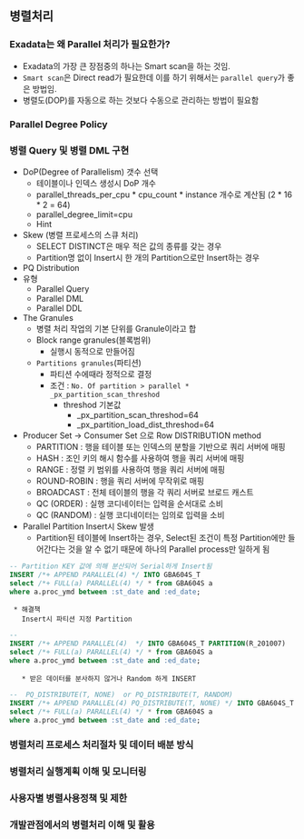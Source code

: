 ## 병렬처리  
### Exadata는 왜 Parallel 처리가 필요한가?
* Exadata의 가장 큰 장점중의 하나는 Smart scan을 하는 것임.
* ``Smart scan``은 Direct read가 필요한데 이를 하기 위해서는 ``parallel query``가 좋은 방법임.
* 병렬도(DOP)를 자동으로 하는 것보다 수동으로 관리하는 방법이 필요함
### Parallel Degree Policy
### 병렬 Query 및 병렬 DML 구현
* DoP(Degree of Parallelism) 갯수 선택
  * 테이블이나 인덱스 생성시 DoP 개수
  * parallel_threads_per_cpu * cpu_count * instance 개수로 계산됨 (2 * 16 * 2 = 64)
  * parallel_degree_limit=cpu
  * Hint
* Skew (병렬 프로세스의 스큐 처리)
  * SELECT DISTINCT은 매우 적은 값의 종류를 갖는 경우
  * Partition명 없이 Insert시 한 개의 Partition으로만 Insert하는 경우
* PQ Distribution
* 유형
  * Parallel Query
  * Parallel DML
  * Parallel DDL
* The Granules 
  * 병렬 처리 작업의 기본 단위를 Granule이라고 합
  * Block range granules(블록범위)
    * 실행시 동적으로 만들어짐
  * ``Partitions granules``(파티션)
    * 파티션 수에때라 정적으로 결정
    * 조건 : ``No. Of partition > parallel * _px_partition_scan_threshod `` 
      * threshod 기본값
        * _px_partition_scan_threshod=64
        * _px_partition_load_dist_threshod=64
* Producer Set -> Consumer Set 으로 Row DISTRIBUTION method
  * PARTITION : 행을 테이블 또는 인덱스의 분할을 기반으로 쿼리 서버에 매핑
  * HASH : 조인 키의 해시 함수를 사용하여 행을 쿼리 서버에 매핑
  * RANGE : 정렬 키 범위를 사용하여 행을 쿼리 서버에 매핑
  * ROUND-ROBIN : 행을 쿼리 서버에 무작위로 매핑
  * BROADCAST : 전체 테이블의 행을 각 쿼리 서버로 브로드 캐스트
  * QC (ORDER) : 실행 코디네이터는 입력을 순서대로 소비
  * QC (RANDOM) : 실행 코디네이터는 임의로 입력을 소비
* Parallel Partition Insert시 Skew 발생
  * Partition된 테이블에 Insert하는 경우, Select된 조건이 특정 Partition에만 들어간다는 것을 알 수 없기 때문에 하나의 Parallel process만 일하게 됨
```sql
-- Partition KEY 값에 의해 분산되어 Serial하게 Insert됨
INSERT /*+ APPEND PARALLEL(4) */ INTO GBA604S_T
select /*+ FULL(a) PARALLEL(4) */ * from GBA604S a 
where a.proc_ymd between :st_date and :ed_date;
```
     * 해결책
       Insert시 파티션 지정 Partition
```sql
--  
INSERT /*+ APPEND PARALLEL(4)  */ INTO GBA604S_T PARTITION(R_201007)
select /*+ FULL(a) PARALLEL(4) */ * from GBA604S a
where a.proc_ymd between :st_date and :ed_date;
```
       * 받은 데이터를 분사하지 않거나 Random 하게 INSERT 
```sql
--  PQ_DISTRIBUTE(T, NONE)  or PQ_DISTRIBUTE(T, RANDOM)
INSERT /*+ APPEND PARALLEL(4) PQ_DISTRIBUTE(T, NONE) */ INTO GBA604S_T
select /*+ FULL(a) PARALLEL(4) */ * from GBA604S a
where a.proc_ymd between :st_date and :ed_date;

```

### 병렬처리 프로세스 처리절차 및 데이터 배분 방식
### 병렬처리 실행계획 이해 및 모니터링 
### 사용자별 병렬사용정책 및 제한
### 개발관점에서의 병렬처리 이해 및 활용
